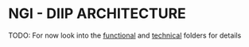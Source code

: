 # NGI - DIIP ARCHITECTURE

TODO: For now look into the [functional](./functional) and [technical](./technical) folders for details

